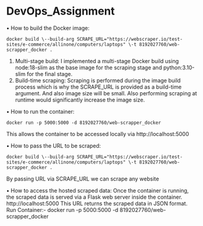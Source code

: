 # DevOps_Assignment

•	How to build the Docker image:

    docker build \--build-arg SCRAPE_URL="https://webscraper.io/test-sites/e-commerce/allinone/computers/laptops" \-t 8192027760/web-scrapper_docker .

1.	Multi-stage build: I implemented a multi-stage Docker build using node:18-slim as the base image for the scraping stage and python:3.10-slim for the final stage.
2.	Build-time scraping: Scraping is performed during the image build process which is why the SCRAPE_URL is provided as a build-time argument. And also image size will be small. Also performing scraping at runtime would significantly increase the image size.

•	How to run the container:

    docker run -p 5000:5000 -d 8192027760/web-scrapper_docker    

This allows the container to be accessed locally via http://localhost:5000

•	How to pass the URL to be scraped:

    docker build \--build-arg SCRAPE_URL="https://webscraper.io/test-sites/e-commerce/allinone/computers/laptops" \-t 8192027760/web-scrapper_docker .

By passing URL via SCRAPE_URL we can scrape any website

•	How to access the hosted scraped data:
Once the container is running, the scraped data is served via a Flask web server inside the container.
    http://localhost:5000
This URL returns the scraped data in JSON format. 
Run Container:-
    docker run -p 5000:5000 -d 8192027760/web-scrapper_docker
